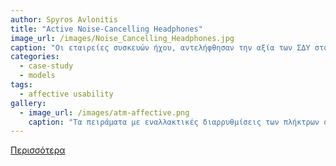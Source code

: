 ```yaml
---
author: Spyros Avlonitis
title: "Active Noise-Cancelling Headphones"
image_url: /images/Noise_Cancelling_Headphones.jpg
caption: "Οι εταιρείες συσκευών ήχου, αντελήφθησαν την αξία των ΣΔΥ στον τομέα τους και έχουν φέρει στο κοινό συσκευές που αντιλαμβάνονται το περιβάλλον τους και προσαρμόζουν την υπηρεσία τους με διαφανή τρόπο ώστε είτε η ακουστική εμπειρία είτε η ηχητική απομόνωση να βελτιστοποιείται τόσο σχετικά με το περιβάλλον όσο και με την κατάσταση του χρήστη."
categories:
  - case-study
  - models
tags:
  - affective usability
gallery:
  - image_url: /images/atm-affective.png
    caption: "Τα πειράματα με εναλλακτικές διαρρυθμίσεις των πλήκτρων σε ένα απλό τραπεζικό ATM έδειξαν ότι ακόμη και αν δεν υπάρχει ουσιαστική διαφορά στην πραγματική απόδοση της διάδρασης, οι χρήστες αντιλαμβάνονται κάποια διαφορά, η οποία μπορεί να ερμηνευθεί από τη σκοπιά της αισθητικής."
---
```


[Περισσότερα](/_case-study/cs-affective.md)
